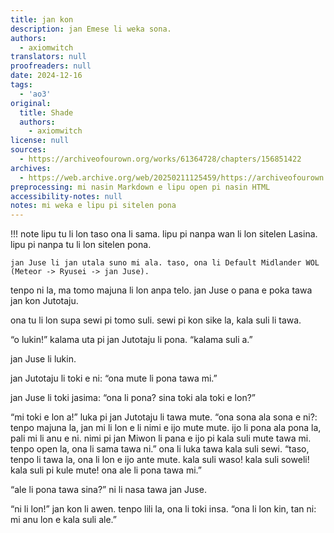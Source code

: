 ```yaml
---
title: jan kon
description: jan Emese li weka sona.
authors:
  - axiomwitch
translators: null
proofreaders: null
date: 2024-12-16
tags:
  - 'ao3'
original:
  title: Shade
  authors:
    - axiomwitch
license: null
sources:
  - https://archiveofourown.org/works/61364728/chapters/156851422
archives:
  - https://web.archive.org/web/20250211125459/https://archiveofourown.org/works/61364728/chapters/156851422
preprocessing: mi nasin Markdown e lipu open pi nasin HTML
accessibility-notes: null
notes: mi weka e lipu pi sitelen pona
---
```


!!! note
    lipu tu li lon taso ona li sama. lipu pi nanpa wan li lon sitelen Lasina. lipu pi nanpa tu li lon sitelen pona.

    jan Juse li jan utala suno mi ala. taso, ona li Default Midlander WOL (Meteor -> Ryusei -> jan Juse).

tenpo ni la, ma tomo majuna li lon anpa telo. jan Juse o pana e poka tawa jan kon Jutotaju.

ona tu li lon supa sewi pi tomo suli. sewi pi kon sike la, kala suli li tawa.

“o lukin!” kalama uta pi jan Jutotaju li pona. “kalama suli a.”

jan Juse li lukin.

jan Jutotaju li toki e ni: “ona mute li pona tawa mi.”

jan Juse li toki jasima: “ona li pona? sina toki ala toki e lon?”

“mi toki e lon a!” luka pi jan Jutotaju li tawa mute. “ona sona ala sona e ni?: tenpo majuna la, jan mi li lon e li nimi e ijo mute mute. ijo li pona ala pona la, pali mi li anu e ni. nimi pi jan Miwon li pana e ijo pi kala suli mute tawa mi. tenpo open la, ona li sama tawa ni.” ona li luka tawa kala suli sewi. “taso, tenpo li tawa la, ona li lon e ijo ante mute. kala suli waso! kala suli soweli! kala suli pi kule mute! ona ale li pona tawa mi.”

“ale li pona tawa sina?” ni li nasa tawa jan Juse.

“ni li lon!” jan kon li awen. tenpo lili la, ona li toki insa. “ona li lon kin, tan ni: mi anu lon e kala suli ale.”